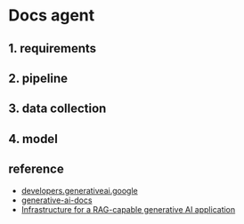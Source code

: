 # Docs agent

## 1. requirements


## 2. pipeline


## 3. data collection


## 4. model


## reference
- [developers.generativeai.google](https://developers.generativeai.google/develop/sample-apps/wordcraft)
- [generative-ai-docs](https://github.com/google/generative-ai-docs/tree/main/demos/palm/python/docs-agent)
- [Infrastructure for a RAG-capable generative AI application](https://cloud.google.com/architecture/rag-capable-gen-ai-app-using-vertex-ai)
